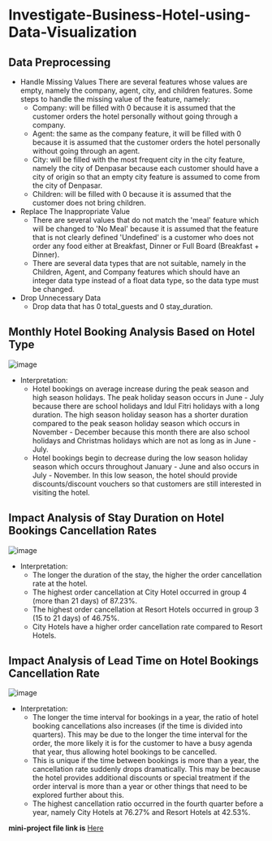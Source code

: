 # Investigate-Business-Hotel-using-Data-Visualization

## Data Preprocessing
- Handle Missing Values
  There are several features whose values are empty, namely the company, agent, city, and children features. Some steps to handle the missing value of the feature, namely:
  - Company: will be filled with 0 because it is assumed that the customer orders the hotel personally without going through a company.
  - Agent: the same as the company feature, it will be filled with 0 because it is assumed that the customer orders the hotel personally without going through an agent.
  - City: will be filled with the most frequent city in the city feature, namely the city of Denpasar because each customer should have a city of origin so that an empty city feature is assumed to come from the city of Denpasar.
  - Children: will be filled with 0 because it is assumed that the customer does not bring children.
- Replace The Inappropriate Value
  - There are several values that do not match the 'meal' feature which will be changed to 'No Meal'
    because it is assumed that the feature that is not clearly defined 'Undefined' is a customer who does not order any food either at Breakfast, Dinner or Full Board (Breakfast + Dinner).
  - There are several data types that are not suitable, namely in the Children, Agent, and Company features
    which should have an integer data type instead of a float data type, so the data type must be changed.
- Drop Unnecessary Data
  - Drop data that has 0 total_guests and 0 stay_duration.

## Monthly Hotel Booking Analysis Based on Hotel Type

  ![image](https://github.com/nunuufdlh01/Investigate-Business-Hotel-using-Data-Visualization/assets/89932073/82b65c58-bc06-4c03-b12b-e279ecb708de)

- Interpretation:
  - Hotel bookings on average increase during the peak season and high season holidays. The peak holiday season occurs in June - July because there are school holidays and Idul Fitri holidays with a long duration. The high season holiday season has a shorter duration compared to the peak season holiday season which occurs in November - December because this month there are also school holidays and Christmas holidays which are not as long as in June - July.
  - Hotel bookings begin to decrease during the low season holiday season which occurs throughout January - June and also occurs in July - November. In this low season, the hotel should provide discounts/discount vouchers so that customers are still interested in visiting the hotel.

## Impact Analysis of Stay Duration on Hotel Bookings Cancellation Rates

  ![image](https://github.com/nunuufdlh01/Investigate-Business-Hotel-using-Data-Visualization/assets/89932073/64e20b11-5b78-4063-bf7e-5fa960d2cc63)

- Interpretation:
  - The longer the duration of the stay, the higher the order cancellation rate at the hotel.
  - The highest order cancellation at City Hotel occurred in group 4 (more than 21 days) of 87.23%.
  - The highest order cancellation at Resort Hotels occurred in group 3 (15 to 21 days) of 46.75%.
  - City Hotels have a higher order cancellation rate compared to Resort Hotels.
 
## Impact Analysis of Lead Time on Hotel Bookings Cancellation Rate

  ![image](https://github.com/nunuufdlh01/Investigate-Business-Hotel-using-Data-Visualization/assets/89932073/7a7977b2-59e4-430a-a174-44bc208f0d64)

- Interpretation:
  - The longer the time interval for bookings in a year, the ratio of hotel booking cancellations also increases (if the time is divided into quarters). This may be due to the longer the time interval for the order, the more likely it is for the customer to have a busy agenda that year, thus allowing hotel bookings to be cancelled.
  - This is unique if the time between bookings is more than a year, the cancellation rate suddenly drops dramatically. This may be because the hotel provides additional discounts or special treatment if the order interval is more than a year or other things that need to be explored further about this.
  - The highest cancellation ratio occurred in the fourth quarter before a year, namely City Hotels at 76.27% and Resort Hotels at 42.53%.

**mini-project file link is** <a href="https://drive.google.com/file/d/1UTaVLAHYNBevDLV-OFX3oEAbk_hQL3Cw/view?usp=sharing">Here</a>



